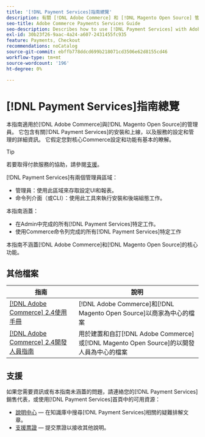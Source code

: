 ```yaml
---
title: '[!DNL Payment Services]指南總覽'
description: 有關 [!DNL Adobe Commerce] 和 [!DNL Magento Open Source] 管理員的 [!DNL Payment Services] 的完整資訊，包括安裝和上線
seo-title: Adobe Commerce Payments Services Guide
seo-description: Describes how to use [!DNL Payment Services] with Adobe Commerce or [!DNL Magento Open Source].
exl-id: 30b23f26-9aac-4a24-a607-2431455fc935
feature: Payments, Checkout
recommendations: noCatalog
source-git-commit: ebffb778ddcd699b218071cd3506e62d8155cd46
workflow-type: tm+mt
source-wordcount: '196'
ht-degree: 0%

---
```


# [!DNL Payment Services]指南總覽

本指南適用於[!DNL Adobe Commerce]與[!DNL Magento Open Source]的管理員。 它包含有關[!DNL Payment Services]的安裝和上線，以及服務的設定和管理的詳細資訊。 它假定您對核心Commerce設定和功能有基本的瞭解。

>[!TIP]
>
>若要取得付款服務的協助，請參閱[支援](#support)。

[!DNL Payment Services]有兩個管理員區域：

* 管理員：使用此區域來存取設定UI和報表。
* 命令列介面（或CLI）：使用此工具來執行安裝和後端組態工作。

本指南涵蓋：

* 在Admin中完成的所有[!DNL Payment Services]特定工作。
* 使用Commerce命令列完成的所有[!DNL Payment Services]特定工作

本指南不涵蓋[!DNL Adobe Commerce]和[!DNL Magento Open Source]的核心功能。

## 其他檔案

| 指南 | 說明 |
|------ | ----------- |
| [[!DNL Adobe Commerce] 2.4使用手冊](https://experienceleague.adobe.com/docs/commerce-admin/user-guides/home.html) | [!DNL Adobe Commerce]和[!DNL Magento Open Source]以商家為中心的檔案 |
| [[!DNL Adobe Commerce] 2.4開發人員指南](https://developer.adobe.com/commerce/docs) | 用於建置和自訂[!DNL Adobe Commerce]或[!DNL Magento Open Source]的以開發人員為中心的檔案 |

## 支援

如果您需要資訊或有本指南未涵蓋的問題，請連絡您的[!DNL Payment Services]銷售代表，或使用[!DNL Payment Services]首頁中的可用資源：

* [說明中心](https://experienceleague.adobe.com/docs/commerce-knowledge-base/kb/overview.html) — 在知識庫中搜尋[!DNL Payment Services]相關的疑難排解文章。
* [支援票證](https://experienceleague.adobe.com/docs/commerce-knowledge-base/kb/help-center-guide/magento-help-center-user-guide.html#submit-ticket) — 提交票證以接收其他說明。
